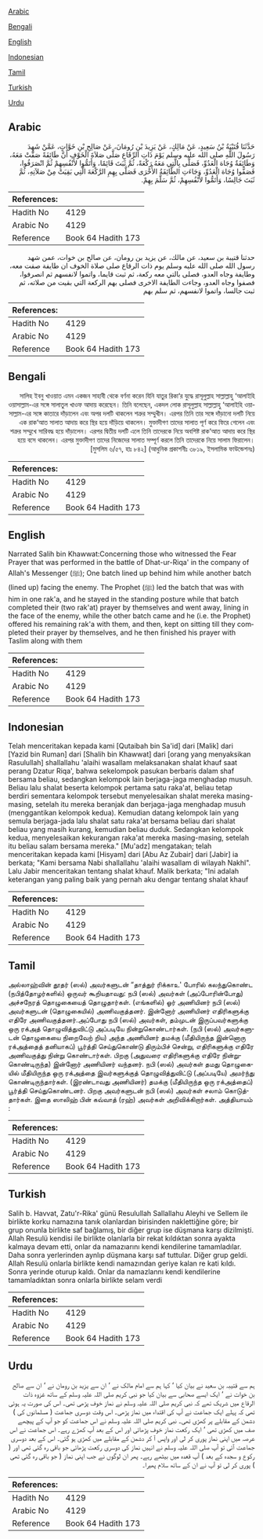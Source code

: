 [Arabic](#arabic)

[Bengali](#bengali)

[English](#english)

[Indonesian](#indonesian)

[Tamil](#tamil)

[Turkish](#turkish)

[Urdu](#urdu)

## Arabic


<div dir="rtl" lang="ar" style={{fontSize:'larger',backgroundColor:'#f8f9fa',padding:20}}>
حَدَّثَنَا قُتَيْبَةُ بْنُ سَعِيدٍ، عَنْ مَالِكٍ، عَنْ يَزِيدَ بْنِ رُومَانَ، عَنْ صَالِحِ بْنِ خَوَّاتٍ، عَمَّنْ شَهِدَ رَسُولَ اللَّهِ صلى الله عليه وسلم يَوْمَ ذَاتِ الرِّقَاعِ صَلَّى صَلاَةَ الْخَوْفِ أَنَّ طَائِفَةً صَفَّتْ مَعَهُ، وَطَائِفَةٌ وُجَاهَ الْعَدُوِّ، فَصَلَّى بِالَّتِي مَعَهُ رَكْعَةً، ثُمَّ ثَبَتَ قَائِمًا، وَأَتَمُّوا لأَنْفُسِهِمْ ثُمَّ انْصَرَفُوا، فَصَفُّوا وُجَاهَ الْعَدُوِّ، وَجَاءَتِ الطَّائِفَةُ الأُخْرَى فَصَلَّى بِهِمِ الرَّكْعَةَ الَّتِي بَقِيَتْ مِنْ صَلاَتِهِ، ثُمَّ ثَبَتَ جَالِسًا، وَأَتَمُّوا لأَنْفُسِهِمْ، ثُمَّ سَلَّمَ بِهِمْ‏.‏
</div>
<div style={{backgroundColor:'#f8f9fa',padding:20, marginBottom: 10}}><table> <thead> <tr> <th>References:</th> <th></th> </tr> </thead> <tbody><tr><td>Hadith No</td><td>4129</td></tr><tr><td>Arabic No</td><td>4129</td></tr><tr><td>Reference</td><td>Book 64 Hadith 173</td></tr></tbody></table></div>


<div dir="rtl" lang="ar" style={{fontSize:'larger',backgroundColor:'#f8f9fa',padding:20}}>
حدثنا قتيبة بن سعيد، عن مالك، عن يزيد بن رومان، عن صالح بن خوات، عمن شهد رسول الله صلى الله عليه وسلم يوم ذات الرقاع صلى صلاة الخوف ان طايفة صفت معه، وطايفة وجاه العدو، فصلى بالتي معه ركعة، ثم ثبت قايما، واتموا لانفسهم ثم انصرفوا، فصفوا وجاه العدو، وجاءت الطايفة الاخرى فصلى بهم الركعة التي بقيت من صلاته، ثم ثبت جالسا، واتموا لانفسهم، ثم سلم بهم
</div>
<div style={{backgroundColor:'#f8f9fa',padding:20, marginBottom: 10}}><table> <thead> <tr> <th>References:</th> <th></th> </tr> </thead> <tbody><tr><td>Hadith No</td><td>4129</td></tr><tr><td>Arabic No</td><td>4129</td></tr><tr><td>Reference</td><td>Book 64 Hadith 173</td></tr></tbody></table></div>

## Bengali


<div dir="rtl" lang="bn" style={{fontSize:'larger',backgroundColor:'#f8f9fa',padding:20}}>
সালিহ ইবনু খাওয়াত এমন একজন সাহাবী থেকে বর্ণনা করেন যিনি যাতুর রিকা‘র যুদ্ধে রাসূলুল্লাহ সাল্লাল্লাহু ‘আলাইহি ওয়াসাল্লাম-এর সঙ্গে সালাতুল খাওফ আদায় করেছেন। তিনি বলেছেন, একদল লোক রাসূলুল্লাহ সাল্লাল্লাহু ‘আলাইহি ওয়াসাল্লাম-এর সঙ্গে কাতারে দাঁড়ালেন এবং অপর দলটি থাকলেন শত্রুর সম্মুখীন। এরপর তিনি তার সঙ্গে দাঁড়ানো দলটি নিয়ে এক রাক‘আত সালাত আদায় করে স্থির হয়ে দাঁড়িয়ে থাকলেন। মুক্তাদীগণ তাদের সালাত পূর্ণ করে ফিরে গেলেন এবং শত্রুর সম্মুখে সারিবদ্ধ হয়ে দাঁড়ালেন। এরপর দ্বিতীয় দলটি এলে তিনি তাদেরকে নিয়ে অবশিষ্ট রাক‘আত আদায় করে স্থির হয়ে বসে থাকলেন। এরপর মুক্তাদীগণ তাদের নিজেদের সালাত সম্পূর্ণ করলে তিনি তাদেরকে নিয়ে সালাম ফিরালেন। [মুসলিম ৬/৫৭, হাঃ ৮৪২] (আধুনিক প্রকাশনীঃ ৩৮১৯, ইসলামিক ফাউন্ডেশনঃ)
</div>
<div style={{backgroundColor:'#f8f9fa',padding:20, marginBottom: 10}}><table> <thead> <tr> <th>References:</th> <th></th> </tr> </thead> <tbody><tr><td>Hadith No</td><td>4129</td></tr><tr><td>Arabic No</td><td>4129</td></tr><tr><td>Reference</td><td>Book 64 Hadith 173</td></tr></tbody></table></div>

## English


<div dir="ltr" lang="en" style={{fontSize:'larger',backgroundColor:'#f8f9fa',padding:20}}>
Narrated Salih bin Khawwat:Concerning those who witnessed the Fear Prayer that was performed in the battle of Dhat-ur-Riqa' in the company of Allah's Messenger (ﷺ); One batch lined up behind him while another batch (lined up) facing the enemy. The Prophet (ﷺ) led the batch that was with him in one rak'a, and he stayed in the standing posture while that batch completed their (two rak'at) prayer by themselves and went away, lining in the face of the enemy, while the other batch came and he (i.e. the Prophet) offered his remaining rak'a with them, and then, kept on sitting till they completed their prayer by themselves, and he then finished his prayer with Taslim along with them
</div>
<div style={{backgroundColor:'#f8f9fa',padding:20, marginBottom: 10}}><table> <thead> <tr> <th>References:</th> <th></th> </tr> </thead> <tbody><tr><td>Hadith No</td><td>4129</td></tr><tr><td>Arabic No</td><td>4129</td></tr><tr><td>Reference</td><td>Book 64 Hadith 173</td></tr></tbody></table></div>

## Indonesian


<div dir="ltr" lang="id" style={{fontSize:'larger',backgroundColor:'#f8f9fa',padding:20}}>
Telah menceritakan kepada kami [Qutaibah bin Sa'id] dari [Malik] dari [Yazid bin Ruman] dari [Shalih bin Khawwat] dari [orang yang menyaksikan Rasulullah] shallallahu 'alaihi wasallam melaksanakan shalat khauf saat perang Dzatur Riqa', bahwa sekelompok pasukan berbaris dalam shaf bersama beliau, sedangkan kelompok lain berjaga-jaga menghadap musuh. Beliau lalu shalat beserta kelompok pertama satu raka'at, beliau tetap berdiri sementara kelompok tersebut menyelesaikan shalat mereka masing-masing, setelah itu mereka beranjak dan berjaga-jaga menghadap musuh (menggantikan kelompok kedua). Kemudian datang kelompok lain yang semula berjaga-jada lalu shalat satu raka'at bersama beliau dari shalat beliau yang masih kurang, kemudian beliau duduk. Sedangkan kelompok kedua, menyelesaikan kekurangan raka'at mereka masing-masing, setelah itu beliau salam bersama mereka." [Mu'adz] mengatakan; telah menceritakan kepada kami [Hisyam] dari [Abu Az Zubair] dari [Jabir] ia berkata; "Kami bersama Nabi shallallahu 'alaihi wasallam di wilayah Nakhl". Lalu Jabir menceritakan tentang shalat khauf. Malik berkata; "Ini adalah keterangan yang paling baik yang pernah aku dengar tentang shalat khauf
</div>
<div style={{backgroundColor:'#f8f9fa',padding:20, marginBottom: 10}}><table> <thead> <tr> <th>References:</th> <th></th> </tr> </thead> <tbody><tr><td>Hadith No</td><td>4129</td></tr><tr><td>Arabic No</td><td>4129</td></tr><tr><td>Reference</td><td>Book 64 Hadith 173</td></tr></tbody></table></div>

## Tamil


<div dir="ltr" lang="ta" style={{fontSize:'larger',backgroundColor:'#f8f9fa',padding:20}}>
அல்லாஹ்வின் தூதர் (ஸல்) அவர்களுடன் “தாத்துர் ரிக்காஉ' போரில் கலந்துகொண்ட (நபித்தோழர்களில்) ஒருவர் கூறியதாவது: நபி (ஸல்) அவர்கள் (அப்போரின்போது) அச்சநேரத் தொழுகையைத் தொழுதார்கள். (எங்களில்) ஓர் அணியினர் நபி (ஸல்) அவர்களுடன் (தொழுகையில்) அணிவகுத்தனர். இன்னோர் அணியினர் எதிரிகளுக்கு எதிரே அணிவகுத்தனர்.அப்போது நபி (ஸல்) அவர்கள், தம்முடன் இருப்பவர்களுக்கு ஒரு ரக்அத் தொழுவித்துவிட்டு அப்படியே நின்றுகொண்டார்கள். (நபி (ஸல்) அவர்களுடன் தொழுகையை நிறைவேற் றிய) அந்த அணியினர் தமக்கு (மீதியிருந்த இன்னொரு ரக்அத்தைத் தனியாகப்) பூர்த்தி செய்துகொண்டு திரும்பிச் சென்று, எதிரிகளுக்கு எதிரே அணிவகுத்து நின்று கொண்டார்கள். பிறகு (அதுவரை எதிரிகளுக்கு எதிரே நின்றுகொண்டிருந்த) இன்னோர் அணியினர் வந்தனர். நபி (ஸல்) அவர்கள் தமது தொழுகையில் மீதியிருந்த ஒரு ரக்அத்தை இவர்களுக்குத் தொழுவித்துவிட்டு (அப்படியே) அமர்ந்து கொண்டிருந்தார்கள். (இரண்டாவது அணியினர்) தமக்கு (மீதியிருந்த ஒரு ரக்அத்தைப்) பூர்த்தி செய்துகொண்டனர். பிறகு அவர்களுடன் நபி (ஸல்) அவர்கள் சலாம் கொடுத்தார்கள். இதை ஸாலிஹ் பின் கவ்வாத் (ரஹ்) அவர்கள் அறிவிக்கிறார்கள். அத்தியாயம் :
</div>
<div style={{backgroundColor:'#f8f9fa',padding:20, marginBottom: 10}}><table> <thead> <tr> <th>References:</th> <th></th> </tr> </thead> <tbody><tr><td>Hadith No</td><td>4129</td></tr><tr><td>Arabic No</td><td>4129</td></tr><tr><td>Reference</td><td>Book 64 Hadith 173</td></tr></tbody></table></div>

## Turkish


<div dir="ltr" lang="tr" style={{fontSize:'larger',backgroundColor:'#f8f9fa',padding:20}}>
Salih b. Havvat, Zatu'r-Rika' günü Resulullah Sallallahu Aleyhi ve Sellem ile birlikte korku namazına tanık olanlardan birisinden naklettiğine göre; bir grup onunla birlikte saf bağlamış, bir diğer grup ise düşmana karşı dizilmişti. Allah Resulü kendisi ile birlikte olanlarla bir rekat kıldıktan sonra ayakta kalmaya devam etti, onlar da namazıarını kendi kendilerine tamamladılar. Daha sonra yerlerinden aynlıp düşmana karşı saf tuttular. Diğer grup geldi. Allah Resulü onlarla birlikte kendi namazından geriye kalan re kati kıldı. Sonra yerinde oturup kaldı. Onlar da namazlannı kendi kendilerine tamamladıktan sonra onlarla birlikte selam verdi
</div>
<div style={{backgroundColor:'#f8f9fa',padding:20, marginBottom: 10}}><table> <thead> <tr> <th>References:</th> <th></th> </tr> </thead> <tbody><tr><td>Hadith No</td><td>4129</td></tr><tr><td>Arabic No</td><td>4129</td></tr><tr><td>Reference</td><td>Book 64 Hadith 173</td></tr></tbody></table></div>

## Urdu


<div dir="rtl" lang="ur" style={{fontSize:'larger',backgroundColor:'#f8f9fa',padding:20}}>
ہم سے قتیبہ بن سعید نے بیان کیا ‘ کہا ہم سے امام مالک نے ‘ ان سے یزید بن رومان نے ‘ ان سے صالح بن خوات نے ‘ ایک ایسے صحابی سے بیان کیا جو نبی کریم صلی اللہ علیہ وسلم کے ساتھ غزوہ ذات الرقاع میں شریک تھے کہ نبی کریم صلی اللہ علیہ وسلم نے نماز خوف پڑھی تھی۔ اس کی صورت یہ ہوئی تھی کہ پہلے ایک جماعت نے آپ کی اقتداء میں نماز پڑھی۔ اس وقت دوسری جماعت ( مسلمانوں کی ) دشمن کے مقابلے پر کھڑی تھی۔ نبی کریم صلی اللہ علیہ وسلم نے اس جماعت کو جو آپ کے پیچھے صف میں کھڑی تھی ‘ ایک رکعت نماز خوف پڑھائی اور اس کے بعد آپ کھڑے رہے۔ اس جماعت نے اس عرصہ میں اپنی نماز پوری کر لی اور واپس آ کر دشمن کے مقابلے میں کھڑی ہو گئی۔ اس کے بعد دوسری جماعت آئی تو آپ صلی اللہ علیہ وسلم نے انہیں نماز کی دوسری رکعت پڑھائی جو باقی رہ گئی تھی اور ( رکوع و سجدہ کے بعد ) آپ قعدہ میں بیٹھے رہے۔ پھر ان لوگوں نے جب اپنی نماز ( جو باقی رہ گئی تھی ) پوری کر لی تو آپ نے ان کے ساتھ سلام پھیرا۔
</div>
<div style={{backgroundColor:'#f8f9fa',padding:20, marginBottom: 10}}><table> <thead> <tr> <th>References:</th> <th></th> </tr> </thead> <tbody><tr><td>Hadith No</td><td>4129</td></tr><tr><td>Arabic No</td><td>4129</td></tr><tr><td>Reference</td><td>Book 64 Hadith 173</td></tr></tbody></table></div>